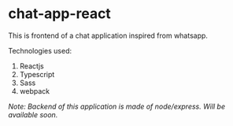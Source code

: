 # chat-app-react
This is frontend of a chat application inspired from whatsapp.

Technologies used:
1. Reactjs
2. Typescript
3. Sass
4. webpack

*Note: Backend of this application is made of node/express. Will be available soon.*